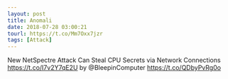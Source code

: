 ```yaml
---
layout: post
title: Anomali
date: 2018-07-28 03:00:21
tourl: https://t.co/Mm7Oxx7jzr
tags: [Attack]
---
```

New NetSpectre Attack Can Steal CPU Secrets via Network Connections https://t.co/I7v2Y7qE2U by @BleepinComputer https://t.co/QDbyPvRg0o